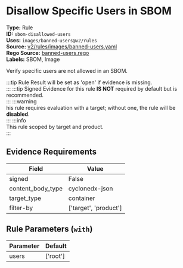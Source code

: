 # Disallow Specific Users in SBOM  
**Type:** Rule  
**ID:** `sbom-disallowed-users`  
**Uses:** `images/banned-users@v2/rules`  
**Source:** [v2/rules/images/banned-users.yaml](https://github.com/scribe-public/sample-policies/v2/rules/images/banned-users.yaml)  
**Rego Source:** [banned-users.rego](https://github.com/scribe-public/sample-policies/v2/rules/images/banned-users.rego)  
**Labels:** SBOM, Image  

Verify specific users are not allowed in an SBOM.

:::tip 
Rule Result will be set as 'open' if evidence is missing.  
::: 
:::tip 
Signed Evidence for this rule **IS NOT** required by default but is recommended.  
::: 
:::warning  
his rule requires evaluation with a target; without one, the rule will be **disabled**.  
::: 
:::info  
This rule scoped by target and product.  
:::  

## Evidence Requirements  
| Field | Value |
|-------|-------|
| signed | False |
| content_body_type | cyclonedx-json |
| target_type | container |
| filter-by | ['target', 'product'] |

## Rule Parameters (`with`)  
| Parameter | Default |
|-----------|---------|
| users | ['root'] |
